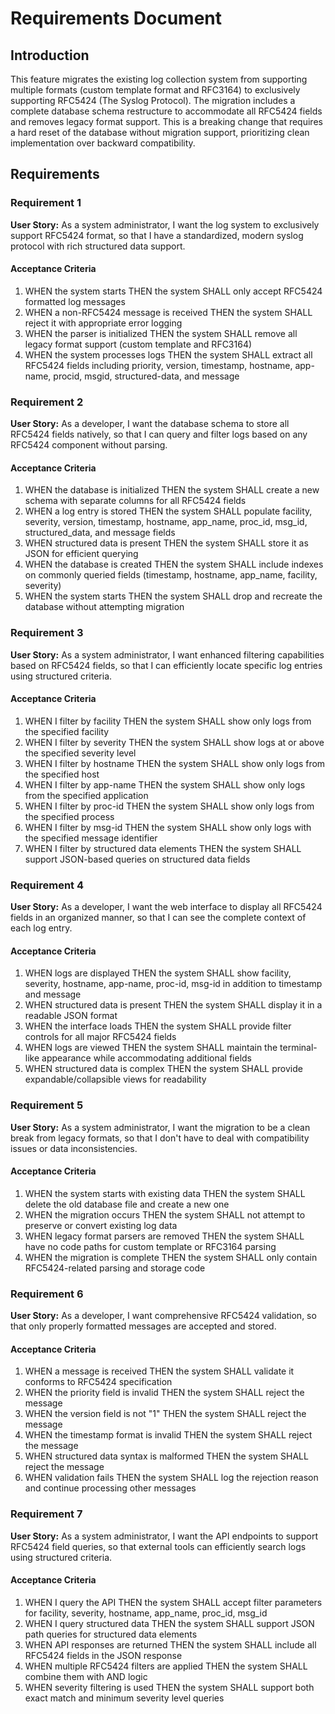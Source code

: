 # Requirements Document

## Introduction

This feature migrates the existing log collection system from supporting multiple formats (custom template format and RFC3164) to exclusively supporting RFC5424 (The Syslog Protocol). The migration includes a complete database schema restructure to accommodate all RFC5424 fields and removes legacy format support. This is a breaking change that requires a hard reset of the database without migration support, prioritizing clean implementation over backward compatibility.

## Requirements

### Requirement 1

**User Story:** As a system administrator, I want the log system to exclusively support RFC5424 format, so that I have a standardized, modern syslog protocol with rich structured data support.

#### Acceptance Criteria

1. WHEN the system starts THEN the system SHALL only accept RFC5424 formatted log messages
2. WHEN a non-RFC5424 message is received THEN the system SHALL reject it with appropriate error logging
3. WHEN the parser is initialized THEN the system SHALL remove all legacy format support (custom template and RFC3164)
4. WHEN the system processes logs THEN the system SHALL extract all RFC5424 fields including priority, version, timestamp, hostname, app-name, procid, msgid, structured-data, and message

### Requirement 2

**User Story:** As a developer, I want the database schema to store all RFC5424 fields natively, so that I can query and filter logs based on any RFC5424 component without parsing.

#### Acceptance Criteria

1. WHEN the database is initialized THEN the system SHALL create a new schema with separate columns for all RFC5424 fields
2. WHEN a log entry is stored THEN the system SHALL populate facility, severity, version, timestamp, hostname, app_name, proc_id, msg_id, structured_data, and message fields
3. WHEN structured data is present THEN the system SHALL store it as JSON for efficient querying
4. WHEN the database is created THEN the system SHALL include indexes on commonly queried fields (timestamp, hostname, app_name, facility, severity)
5. WHEN the system starts THEN the system SHALL drop and recreate the database without attempting migration

### Requirement 3

**User Story:** As a system administrator, I want enhanced filtering capabilities based on RFC5424 fields, so that I can efficiently locate specific log entries using structured criteria.

#### Acceptance Criteria

1. WHEN I filter by facility THEN the system SHALL show only logs from the specified facility
2. WHEN I filter by severity THEN the system SHALL show logs at or above the specified severity level
3. WHEN I filter by hostname THEN the system SHALL show only logs from the specified host
4. WHEN I filter by app-name THEN the system SHALL show only logs from the specified application
5. WHEN I filter by proc-id THEN the system SHALL show only logs from the specified process
6. WHEN I filter by msg-id THEN the system SHALL show only logs with the specified message identifier
7. WHEN I filter by structured data elements THEN the system SHALL support JSON-based queries on structured data fields

### Requirement 4

**User Story:** As a developer, I want the web interface to display all RFC5424 fields in an organized manner, so that I can see the complete context of each log entry.

#### Acceptance Criteria

1. WHEN logs are displayed THEN the system SHALL show facility, severity, hostname, app-name, proc-id, msg-id in addition to timestamp and message
2. WHEN structured data is present THEN the system SHALL display it in a readable JSON format
3. WHEN the interface loads THEN the system SHALL provide filter controls for all major RFC5424 fields
4. WHEN logs are viewed THEN the system SHALL maintain the terminal-like appearance while accommodating additional fields
5. WHEN structured data is complex THEN the system SHALL provide expandable/collapsible views for readability

### Requirement 5

**User Story:** As a system administrator, I want the migration to be a clean break from legacy formats, so that I don't have to deal with compatibility issues or data inconsistencies.

#### Acceptance Criteria

1. WHEN the system starts with existing data THEN the system SHALL delete the old database file and create a new one
2. WHEN the migration occurs THEN the system SHALL not attempt to preserve or convert existing log data
3. WHEN legacy format parsers are removed THEN the system SHALL have no code paths for custom template or RFC3164 parsing
4. WHEN the migration is complete THEN the system SHALL only contain RFC5424-related parsing and storage code

### Requirement 6

**User Story:** As a developer, I want comprehensive RFC5424 validation, so that only properly formatted messages are accepted and stored.

#### Acceptance Criteria

1. WHEN a message is received THEN the system SHALL validate it conforms to RFC5424 specification
2. WHEN the priority field is invalid THEN the system SHALL reject the message
3. WHEN the version field is not "1" THEN the system SHALL reject the message
4. WHEN the timestamp format is invalid THEN the system SHALL reject the message
5. WHEN structured data syntax is malformed THEN the system SHALL reject the message
6. WHEN validation fails THEN the system SHALL log the rejection reason and continue processing other messages

### Requirement 7

**User Story:** As a system administrator, I want the API endpoints to support RFC5424 field queries, so that external tools can efficiently search logs using structured criteria.

#### Acceptance Criteria

1. WHEN I query the API THEN the system SHALL accept filter parameters for facility, severity, hostname, app_name, proc_id, msg_id
2. WHEN I query structured data THEN the system SHALL support JSON path queries for structured data elements
3. WHEN API responses are returned THEN the system SHALL include all RFC5424 fields in the JSON response
4. WHEN multiple RFC5424 filters are applied THEN the system SHALL combine them with AND logic
5. WHEN severity filtering is used THEN the system SHALL support both exact match and minimum severity level queries
